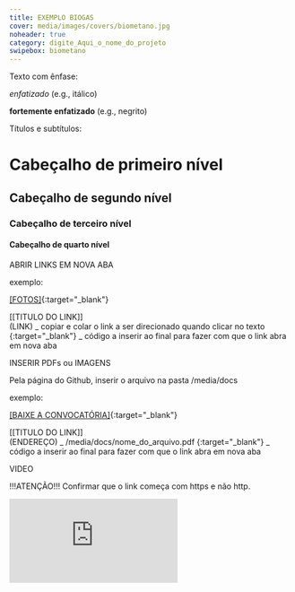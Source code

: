 ```yaml
---
title: EXEMPLO BIOGAS
cover: media/images/covers/biometano.jpg
noheader: true
category: digite_Aqui_o_nome_do_projeto
swipebox: biometano
---
```


Texto com ênfase:

*enfatizado* (e.g., itálico)

**fortemente enfatizado** (e.g., negrito)



Títulos e subtítulos:

# Cabeçalho de primeiro nível
## Cabeçalho de segundo nível
### Cabeçalho de terceiro nível
#### Cabeçalho de quarto nível


ABRIR LINKS EM NOVA ABA

exemplo:

[[FOTOS]](https://www.flickr.com/photos/151197945@N07/albums/72157679168514796){:target="_blank"}

[[TITULO DO LINK]]   
(LINK)               _   copiar e colar o link a ser direcionado quando clicar no texto 
{:target="_blank"}   _   código a inserir ao final para fazer com que o link abra em nova aba


INSERIR PDFs ou IMAGENS

Pela página do Github, inserir o arquivo na pasta /media/docs

exemplo: 

[[BAIXE A CONVOCATÓRIA]](/media/docs/resilience.pdf){:target="_blank"}

[[TITULO DO LINK]]   
(ENDEREÇO)           _   /media/docs/nome_do_arquivo.pdf 
{:target="_blank"}   _   código a inserir ao final para fazer com que o link abra em nova aba


VIDEO

!!!ATENÇÃO!!! Confirmar que o link começa com https e não http.

<div class="video-wrapper video-wrapper-16x9">
<iframe src="https://player.vimeo.com/video/46611303?byline=0&portrait=0" allowfullscreen="allowfullscreen" frameborder="0"></iframe>
</div>

